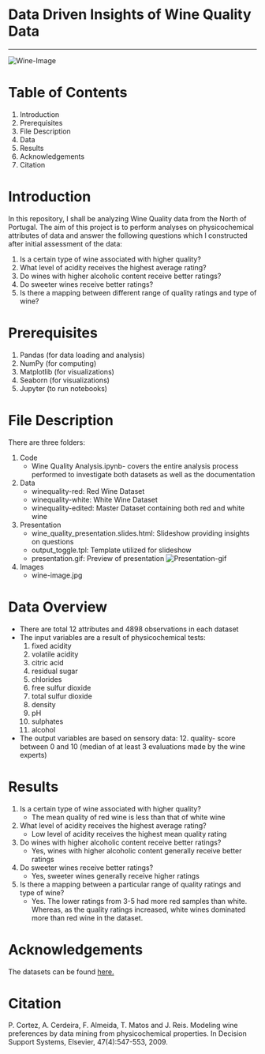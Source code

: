 # Data Driven Insights of Wine Quality Data
---
![Wine-Image](Images/wine-image.png "Source: FreshMagazine")
# Table of Contents
1. Introduction
2. Prerequisites
3. File Description
4. Data
5. Results
6. Acknowledgements
7. Citation

# Introduction
In this repository, I shall be analyzing Wine Quality data from the North of Portugal. The aim of this project is to perform analyses on physicochemical attributes of data and answer the following questions which I constructed after initial assessment of the data:

1. Is a certain type of wine associated with higher quality?
2. What level of acidity receives the highest average rating?
3. Do wines with higher alcoholic content receive better ratings?
4. Do sweeter wines receive better ratings?
5. Is there a mapping between different range of quality ratings and type of wine?

# Prerequisites
1. Pandas (for data loading and analysis)
2. NumPy (for computing)
3. Matplotlib (for visualizations)
4. Seaborn (for visualizations)
5. Jupyter (to run notebooks)

# File Description
There are three folders:
1. Code
   - Wine Quality Analysis.ipynb- covers the entire analysis process performed to investigate both datasets as well as the documentation
2. Data
   - winequality-red: Red Wine Dataset
   - winequality-white: White Wine Dataset
   - winequality-edited: Master Dataset containing both red and white wine
3. Presentation
   - wine_quality_presentation.slides.html: Slideshow providing insights on questions
   - output_toggle.tpl: Template utilized for slideshow
   - presentation.gif: Preview of presentation
   ![Presentation-gif](Presentation/presentation.gif)
4. Images 
   - wine-image.jpg

# Data Overview
- There are total 12 attributes and 4898 observations in each dataset
- The input variables are a result of physicochemical tests:
    1. fixed acidity
    2. volatile acidity
    3. citric acid
    4. residual sugar
    5. chlorides
    6. free sulfur dioxide
    7. total sulfur dioxide
    8. density
     9. pH
    10. sulphates
    11. alcohol
- The output variables are based on sensory data:
  12. quality- score between 0 and 10 (median of at least 3 evaluations made by the wine experts)

# Results
1. Is a certain type of wine associated with higher quality?
      - The mean quality of red wine is less than that of white wine
2. What level of acidity receives the highest average rating?
   - Low level of acidity receives the highest mean quality rating
3. Do wines with higher alcoholic content receive better ratings?
   - Yes, wines with higher alcoholic content generally receive better ratings
4. Do sweeter wines receive better ratings?
   - Yes, sweeter wines generally receive higher ratings
5. Is there a mapping between a particular range of quality ratings and type of wine?
   - Yes. The lower ratings from 3-5 had more red samples than white. Whereas, as the quality ratings increased, white wines dominated more than red wine in the dataset.
# Acknowledgements
The datasets can be found [here.](https://archive.ics.uci.edu/ml/datasets/Wine+Quality)

# Citation
P. Cortez, A. Cerdeira, F. Almeida, T. Matos and J. Reis.
Modeling wine preferences by data mining from physicochemical properties. In Decision Support Systems, Elsevier, 47(4):547-553, 2009.
